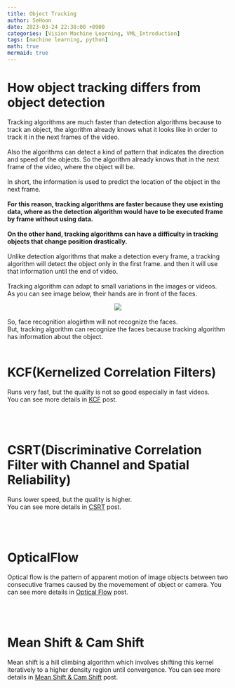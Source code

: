 ```yaml
---
title: Object Tracking
author: SeHoon
date: 2023-03-24 22:38:00 +0900
categories: [Vision Machine Learning, VML_Introduction]
tags: [machine learning, python]
math: true
mermaid: true
---
```


# How object tracking differs from object detection
Tracking algorithms are much faster than detection algorithms because to track an object, the algorithm already knows what it looks like in order to track it in the next frames of the video.
<br><br>
Also the algorithms can detect a kind of pattern that indicates the direction and speed of the objects. So the algorithm already knows that in the next frame of the video, where the object will be.
<br><br>
In short, the information is used to predict the location of the object in the next frame.
<br><br>
**For this reason, tracking algorithms are faster because they use existing data, where as the detection algorithm would have to be executed frame by frame without using data.**
<br><br>
**On the other hand, tracking algorithms can have a difficulty in tracking objects that change position drastically.**
<br><br>
Unlike detection algorithms that make a detection every frame, a tracking algorithm will detect the object only in the first frame. and then it will use that information until the end of video.
<br><br>
Tracking algorithm can adapt to small variations in the images or videos.<br>
As you can see image below, their hands are in front of the faces.<br>
<center>
<img src="https://user-images.githubusercontent.com/28240052/227708295-f4ffc934-ca97-456b-ae17-7271420086f8.png">
</center><br>
So, face recognition alogirthm will not recognize the faces.<br>
But, tracking algorithm can recognize the faces because tracking algorithm has information about the object.
<br><br>

# KCF(Kernelized Correlation Filters)
Runs very fast, but the quality is not so good especially in fast videos.<br>
You can see more details in [KCF](https://csh970605.github.io/posts/KCF) post.<br><br><br><br>
# CSRT(Discriminative Correlation Filter with Channel and Spatial Reliability)
Runs lower speed, but the quality is higher.<br>
You can see more details in [CSRT](https://csh970605.github.io/posts/CSRT) post.<br><br><br><br>

# OpticalFlow
Optical flow is the pattern of apparent motion of image objects between two consecutive frames caused by the movemement of object or camera.
You can see more details in [Optical Flow](https://csh970605.github.io/posts/OT_OpticalFlow/) post.<br><br><br><br>

# Mean Shift & Cam Shift
Mean shift is a hill climbing algorithm which involves shifting this kernel iteratively to a higher density region until convergence. You can see more details in [Mean Shift & Cam Shift](https://csh970605.github.io/posts/OBT_MCShift/) post.<br><br><br><br>
